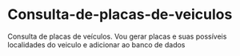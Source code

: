 # Consulta-de-placas-de-veiculos
Consulta de placas de veículos. Vou gerar placas e suas possíveis localidades do veiculo e adicionar ao banco  de dados
